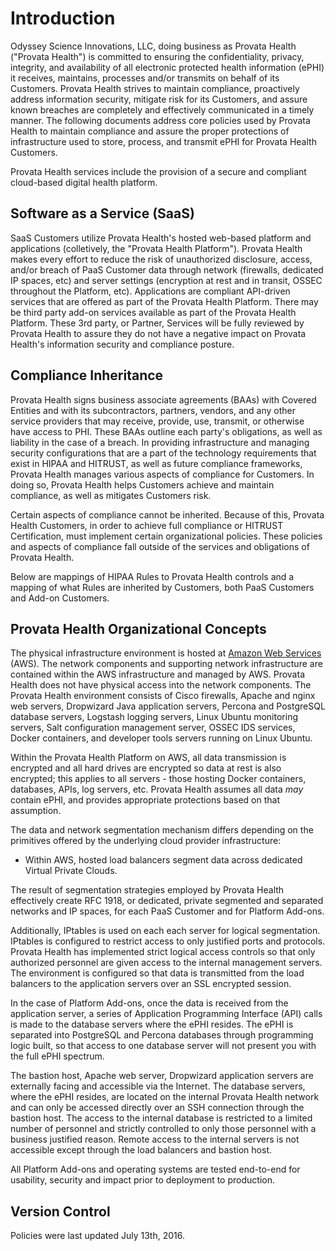 # Introduction

Odyssey Science Innovations, LLC, doing business as Provata Health ("Provata Health") is committed to ensuring the confidentiality, privacy, integrity, and availability of all electronic protected health information (ePHI) it receives, maintains, processes and/or transmits on behalf of its Customers. Provata Health strives to maintain compliance, proactively address information security, mitigate risk for its Customers, and assure known breaches are completely and effectively communicated in a timely manner. The following documents address core policies used by Provata Health to maintain compliance and assure the proper protections of infrastructure used to store, process, and transmit ePHI for Provata Health Customers.

Provata Health services include the provision of a secure and compliant cloud-based digital health platform. 

## Software as a Service (SaaS)

SaaS Customers utilize Provata Health's hosted web-based platform and applications (colletively, the "Provata Health Platform"). Provata Health makes every effort to reduce the risk of unauthorized disclosure, access, and/or breach of PaaS Customer data through network (firewalls, dedicated IP spaces, etc) and server settings (encryption at rest and in transit, OSSEC throughout the Platform, etc). Applications are compliant API-driven services that are offered as part of the Provata Health Platform. There may be third party add-on services available as part of the Provata Health Platform. These 3rd party, or Partner, Services will be fully reviewed by Provata Health to assure they do not have a negative impact on Provata Health's information security and compliance posture.

## Compliance Inheritance

Provata Health signs business associate agreements (BAAs) with Covered Entities and with its subcontractors, partners, vendors, and any other service providers that may receive, provide, use, transmit, or otherwise have access to PHI. These BAAs outline each party's obligations, as well as liability in the case of a breach. In providing infrastructure and managing security configurations that are a part of the technology requirements that exist in HIPAA and HITRUST, as well as future compliance frameworks, Provata Health manages various aspects of compliance for Customers. In doing so, Provata Health helps Customers achieve and maintain compliance, as well as mitigates Customers risk.

Certain aspects of compliance cannot be inherited. Because of this, Provata Health Customers, in order to achieve full compliance or HITRUST Certification, must implement certain organizational policies. These policies and aspects of compliance fall outside of the services and obligations of Provata Health.

Below are mappings of HIPAA Rules to Provata Health controls and a mapping of what Rules are inherited by Customers, both PaaS Customers and Add-on Customers.

## Provata Health Organizational Concepts

The physical infrastructure environment is hosted at [Amazon Web Services](https://aws.amazon.com/) (AWS). The network components and supporting network infrastructure are contained within the AWS infrastructure and managed by AWS. Provata Health does not have physical access into the network components. The Provata Health environment consists of Cisco firewalls, Apache and nginx web servers, Dropwizard Java application servers, Percona and PostgreSQL database servers, Logstash logging servers, Linux Ubuntu monitoring servers, Salt configuration management server, OSSEC IDS services, Docker containers, and developer tools servers running on Linux Ubuntu.

Within the Provata Health Platform on AWS, all data transmission is encrypted and all hard drives are encrypted so data at rest is also encrypted; this applies to all servers - those hosting Docker containers, databases, APIs, log servers, etc. Provata Health assumes all data *may* contain ePHI, and provides appropriate protections based on that assumption.

The data and network segmentation mechanism differs depending on the primitives offered by the underlying cloud provider infrastructure:

* Within AWS, hosted load balancers segment data across dedicated Virtual Private Clouds.

The result of segmentation strategies employed by Provata Health effectively create RFC 1918, or dedicated, private segmented and separated networks and IP spaces, for each PaaS Customer and for Platform Add-ons.

Additionally, IPtables is used on each each server for logical segmentation. IPtables is configured to restrict access to only justified ports and protocols. Provata Health has implemented strict logical access controls so that only authorized personnel are given access to the internal management servers. The environment is configured so that data is transmitted from the load balancers to the application servers over an SSL encrypted session.

In the case of Platform Add-ons, once the data is received from the application server, a series of Application Programming Interface (API) calls is made to the database servers where the ePHI resides. The ePHI is separated into PostgreSQL and Percona databases through programming logic built, so that access to one database server will not present you with the full ePHI spectrum.

The bastion host, Apache web server, Dropwizard application servers are externally facing and accessible via the Internet. The database servers, where the ePHI resides, are located on the internal Provata Health network and can only be accessed directly over an SSH connection through the bastion host. The access to the internal database is restricted to a limited number of personnel and strictly controlled to only those personnel with a business justified reason. Remote access to the internal servers is not accessible except through the load balancers and bastion host.

All Platform Add-ons and operating systems are tested end-to-end for usability, security and impact prior to deployment to production.

## Version Control

Policies were last updated July 13th, 2016.
